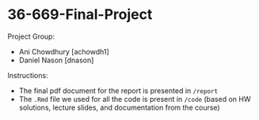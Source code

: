 # 36-669-Final-Project

Project Group:
  - Ani Chowdhury [achowdh1]
  - Daniel Nason [dnason]

Instructions:
 - The final pdf document for the report is presented in `/report`
 - The `.Rmd` file we used for all the code is present in `/code` (based on HW solutions, lecture slides, and documentation from the course)
